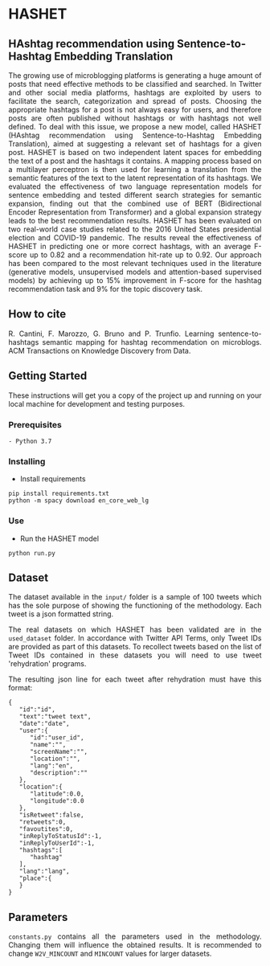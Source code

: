 # HASHET
## HAshtag recommendation using Sentence-to-Hashtag Embedding Translation
<div style="text-align: justify">
The growing use of microblogging platforms is generating a huge amount of posts that need effective methods to be classified and searched. In Twitter and other social media platforms, hashtags are exploited by users to facilitate the search, categorization and spread of posts. Choosing the appropriate hashtags for a post is not always easy for users, and therefore posts are often published without hashtags or with hashtags not well defined. To deal with this issue, we propose a new model, called HASHET (HAshtag recommendation using Sentence-to-Hashtag Embedding Translation), aimed at suggesting a relevant set of hashtags for a given post. HASHET is based on two independent latent spaces for embedding the text of a post and the hashtags it contains. A mapping process based on a multilayer perceptron is then used for learning a translation from the semantic features of the text to the latent representation of its hashtags. We evaluated the effectiveness of two language representation models for sentence embedding and tested different search strategies for semantic expansion, finding out that the combined use of BERT (Bidirectional Encoder Representation from Transformer) and a global expansion strategy leads to the best recommendation results.
HASHET has been evaluated on two real-world case studies related to the 2016 United States presidential election and COVID-19 pandemic.
The results reveal the effectiveness of HASHET in predicting one or more correct hashtags, with an average F-score up to 0.82 and a recommendation hit-rate up to 0.92.
Our approach has been compared to the most relevant techniques used in the literature (generative models, unsupervised models and attention-based supervised models) by achieving up to 15% improvement in F-score for the hashtag recommendation task and 9% for the topic discovery task.

## How to cite
R. Cantini, F. Marozzo, G. Bruno and P. Trunfio. Learning sentence-to-hashtags semantic mapping for hashtag recommendation on microblogs. ACM Transactions on Knowledge Discovery from Data.

## Getting Started

These instructions will get you a copy of the project up and running on your local machine for development and 
testing purposes.

### Prerequisites

```
- Python 3.7
```

### Installing
- Install requirements
```
pip install requirements.txt 
python -m spacy download en_core_web_lg
```
### Use
- Run the HASHET model
```
python run.py
```

## Dataset

The dataset available in the `input/` folder is a sample of 100 tweets which has the sole purpose of showing 
the functioning of the methodology. Each tweet is a json formatted string.

The real datasets on which HASHET has been validated are in the `used_dataset` folder.
In accordance with Twitter API Terms, only Tweet IDs are provided as part of this datasets. 
To recollect tweets based on the list of Tweet IDs contained in these datasets you will need to use tweet 
'rehydration' programs.

The resulting json line for each tweet after rehydration must have this format:
```
{
   "id":"id",
   "text":"tweet text",
   "date":"date",
   "user":{
      "id":"user_id",
      "name":"",
      "screenName":"",
      "location":"",
      "lang":"en",
      "description":""
   },
   "location":{
      "latitude":0.0,
      "longitude":0.0
   },
   "isRetweet":false,
   "retweets":0,
   "favoutites":0,
   "inReplyToStatusId":-1,
   "inReplyToUserId":-1,
   "hashtags":[
      "hashtag"
   ],
   "lang":"lang",
   "place":{      
   }
}
```

## Parameters
`constants.py` contains all the parameters used in the methodology. Changing them will influence the obtained results.
It is recommended to change `W2V_MINCOUNT` and `MINCOUNT` values for larger datasets.

</div>
